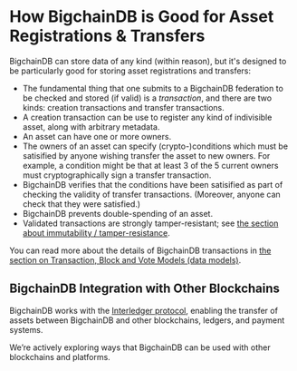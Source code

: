# How BigchainDB is Good for Asset Registrations & Transfers

BigchainDB can store data of any kind (within reason), but it's designed to be particularly good for storing asset registrations and transfers:

* The fundamental thing that one submits to a BigchainDB federation to be checked and stored (if valid) is a _transaction_, and there are two kinds: creation transactions and transfer transactions.
* A creation transaction can be use to register any kind of indivisible asset, along with arbitrary metadata.
* An asset can have one or more owners.
* The owners of an asset can specify (crypto-)conditions which must be satisified by anyone wishing transfer the asset to new owners. For example, a condition might be that at least 3 of the 5 current owners must cryptographically sign a transfer transaction.
* BigchainDB verifies that the conditions have been satisified as part of checking the validity of transfer transactions. (Moreover, anyone can check that they were satisfied.)
* BigchainDB prevents double-spending of an asset.
* Validated transactions are strongly tamper-resistant; see [the section about immutability / tamper-resistance](immutable.html).

You can read more about the details of BigchainDB transactions in [the section on Transaction, Block and Vote Models (data models)](models.html).


## BigchainDB Integration with Other Blockchains

BigchainDB works with the [Interledger protocol](https://interledger.org/), enabling the transfer of assets between BigchainDB and other blockchains, ledgers, and payment systems.

We’re actively exploring ways that BigchainDB can be used with other blockchains and platforms.
